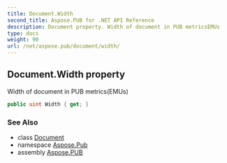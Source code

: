 ```yaml
---
title: Document.Width
second_title: Aspose.PUB for .NET API Reference
description: Document property. Width of document in PUB metricsEMUs
type: docs
weight: 90
url: /net/aspose.pub/document/width/
---
```

## Document.Width property

Width of document in PUB metrics(EMUs)

```csharp
public uint Width { get; }
```

### See Also

* class [Document](../)
* namespace [Aspose.Pub](../../document/)
* assembly [Aspose.PUB](../../../)


